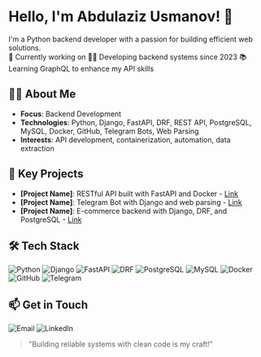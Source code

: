 # Hello, I'm Abdulaziz Usmanov! 🐍  
I'm a Python backend developer with a passion for building efficient web solutions.  
🛜 Currently working on 
👨‍💻 Developing backend systems since 2023 
📚 Learning GraphQL to enhance my API skills  

## 👨‍💻 About Me  
- **Focus**: Backend Development  
- **Technologies**: Python, Django, FastAPI, DRF, REST API, PostgreSQL, MySQL, Docker, GitHub, Telegram Bots, Web Parsing  
- **Interests**: API development, containerization, automation, data extraction  
  
## 🌟 Key Projects  
- **[Project Name]**: RESTful API built with FastAPI and Docker - [Link](https://github.com/usmanovabdulaziz/repository)  
- **[Project Name]**: Telegram Bot with Django and web parsing - [Link](https://github.com/usmanovabdulaziz/repository)  
- **[Project Name]**: E-commerce backend with Django, DRF, and PostgreSQL - [Link](https://github.com/usmanovabdulaziz/repository)  

## 🛠 Tech Stack  
![Python](https://img.shields.io/badge/Python-3776AB?style=for-the-badge&logo=python&logoColor=white) ![Django](https://img.shields.io/badge/Django-092E20?style=for-the-badge&logo=django&logoColor=white) ![FastAPI](https://img.shields.io/badge/FastAPI-009688?style=for-the-badge&logo=fastapi&logoColor=white) ![DRF](https://img.shields.io/badge/DRF-FF1709?style=for-the-badge&logo=django&logoColor=white) ![PostgreSQL](https://img.shields.io/badge/PostgreSQL-4169E1?style=for-the-badge&logo=postgresql&logoColor=white) ![MySQL](https://img.shields.io/badge/MySQL-4479A1?style=for-the-badge&logo=mysql&logoColor=white) ![Docker](https://img.shields.io/badge/Docker-2496ED?style=for-the-badge&logo=docker&logoColor=white) ![GitHub](https://img.shields.io/badge/GitHub-181717?style=for-the-badge&logo=github&logoColor=white) ![Telegram](https://img.shields.io/badge/Telegram-26A5E4?style=for-the-badge&logo=telegram&logoColor=white)  

## 📫 Get in Touch  
![Email](https://img.shields.io/badge/Email-D14836?style=for-the-badge&logo=gmail&logoColor=white&link=mailto:[usmonov0705@gmail.com]) ![LinkedIn](https://img.shields.io/badge/LinkedIn-0A66C2?style=for-the-badge&logo=linkedin&logoColor=white&link=https://linkedin.com/in/abdulazizusmonov)

> "Building reliable systems with clean code is my craft!"  
